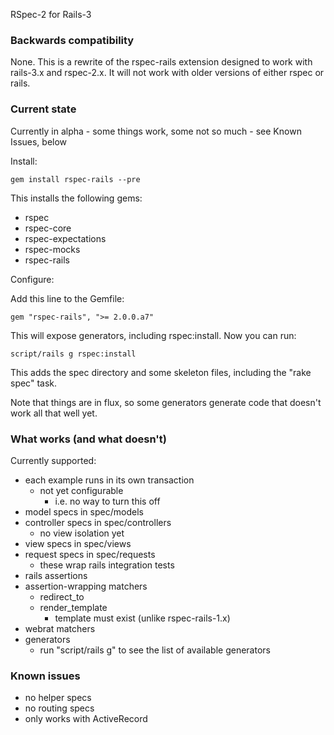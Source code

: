 RSpec-2 for Rails-3

### Backwards compatibility

None. This is a rewrite of the rspec-rails extension designed to work
with rails-3.x and rspec-2.x. It will not work with older versions of
either rspec or rails.

### Current state

Currently in alpha - some things work, some not so much - see Known Issues,
below

Install:

    gem install rspec-rails --pre

This installs the following gems:

* rspec
* rspec-core
* rspec-expectations
* rspec-mocks
* rspec-rails

Configure:

Add this line to the Gemfile:

    gem "rspec-rails", ">= 2.0.0.a7"

This will expose generators, including rspec:install. Now you can run: 

    script/rails g rspec:install

This adds the spec directory and some skeleton files, including
the "rake spec" task.

Note that things are in flux, so some generators generate code that
doesn't work all that well yet.

### What works (and what doesn't)

Currently supported:

* each example runs in its own transaction
  * not yet configurable
    * i.e. no way to turn this off
* model specs in spec/models
* controller specs in spec/controllers
  * no view isolation yet
* view specs in spec/views
* request specs in spec/requests
  * these wrap rails integration tests
* rails assertions
* assertion-wrapping matchers
  * redirect_to
  * render_template
    * template must exist (unlike rspec-rails-1.x)
* webrat matchers
* generators
  * run "script/rails g" to see the list of available generators

### Known issues

* no helper specs
* no routing specs
* only works with ActiveRecord


